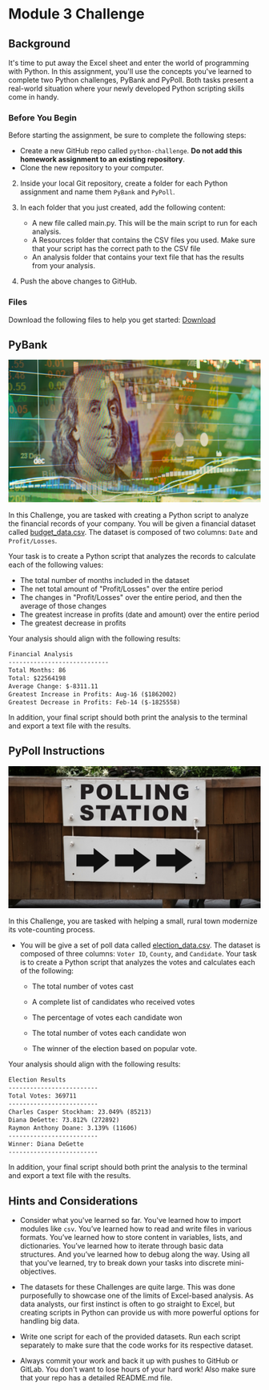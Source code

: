 # Module 3 Challenge

## Background
It's time to put away the Excel sheet and enter the world of programming with Python. In this assignment, you'll use the concepts you've learned to complete two Python challenges, PyBank and PyPoll. Both tasks present a real-world situation where your newly developed Python scripting skills come in handy.

### Before You Begin
Before starting the assignment, be sure to complete the following steps:

* Create a new GitHub repo called `python-challenge`. **Do not add this homework assignment to an existing repository**.
* Clone the new repository to your computer.

2. Inside your local Git repository, create a folder for each Python assignment and name them `PyBank` and  `PyPoll`.

3. In each folder that you just created, add the following content:

   * A new file called main.py. This will be the main script to run for each analysis.
   * A Resources folder that contains the CSV files you used. Make sure that your script has the correct path to the CSV file
   * An analysis folder that contains your text file that has the results from your analysis.

4. Push the above changes to GitHub.

### Files

Download the following files to help you get started: 
[Download](https://static.bc-edx.com/data/dl-1-2/m3/lms/starter/Starter_Code.zip)

## PyBank

![Revenue](Images/revenue-per-lead.png)

In this Challenge, you are tasked with creating a Python script to analyze the financial records of your company. You will be given a financial dataset called [budget_data.csv](PyBank/Resources/budget_data.csv). The dataset is composed of two columns: `Date` and `Profit/Losses`.

Your task is to create a Python script that analyzes the records to calculate each of the following values:

* The total number of months included in the dataset  
* The net total amount of "Profit/Losses" over the entire period
* The changes in "Profit/Losses" over the entire period, and then the average of those changes
* The greatest increase in profits (date and amount) over the entire period
* The greatest decrease in profits 

Your analysis should align with the following results: 

```
Financial Analysis
----------------------------
Total Months: 86
Total: $22564198
Average Change: $-8311.11
Greatest Increase in Profits: Aug-16 ($1862002)
Greatest Decrease in Profits: Feb-14 ($-1825558)
```

In addition, your final script should both print the analysis to the terminal and export a text file with the results.

## PyPoll Instructions

![Vote-Counting](Images/Vote_counting.png)

In this Challenge, you are tasked with helping a small, rural town modernize its vote-counting process.

* You will be give a set of poll data called [election_data.csv](PyPoll/Resources/election_data.csv). The dataset is composed of three columns: `Voter ID`, `County`, and `Candidate`. Your task is to create a Python script that analyzes the votes and calculates each of the following:

  * The total number of votes cast

  * A complete list of candidates who received votes

  * The percentage of votes each candidate won

  * The total number of votes each candidate won

  * The winner of the election based on popular vote.

Your analysis should align with the following results:

```
Election Results
-------------------------
Total Votes: 369711
-------------------------
Charles Casper Stockham: 23.049% (85213)
Diana DeGette: 73.812% (272892)
Raymon Anthony Doane: 3.139% (11606)
-------------------------
Winner: Diana DeGette
-------------------------
```

In addition, your final script should both print the analysis to the terminal and export a text file with the results.
## Hints and Considerations

* Consider what you've learned so far. You've learned how to import modules like `csv`. You’ve learned how to read and write files in various formats. You’ve learned how to store content in variables, lists, and dictionaries. You’ve learned how to iterate through basic data structures. And you’ve learned how to debug along the way. Using all that you've learned, try to break down your tasks into discrete mini-objectives.

* The datasets for these Challenges are quite large. This was done purposefully to showcase one of the limits of Excel-based analysis. As data analysts, our first instinct is often to go straight to Excel, but creating scripts in Python can provide us with more powerful options for handling big data.

* Write one script for each of the provided datasets. Run each script separately to make sure that the code works for its respective dataset.

* Always commit your work and back it up with pushes to GitHub or GitLab. You don't want to lose hours of your hard work! Also make sure that your repo has a detailed README.md file.